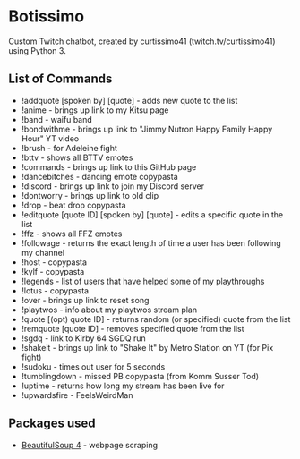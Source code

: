 # Botissimo
Custom Twitch chatbot, created by curtissimo41 (twitch.tv/curtissimo41) using Python 3.

## List of Commands

* !addquote [spoken by] [quote] - adds new quote to the list
* !anime - brings up link to my Kitsu page
* !band - waifu band
* !bondwithme - brings up link to "Jimmy Nutron Happy Family Happy Hour" YT video
* !brush - for Adeleine fight
* !bttv - shows all BTTV emotes
* !commands - brings up link to this GitHub page
* !dancebitches - dancing emote copypasta
* !discord - brings up link to join my Discord server
* !dontworry - brings up link to old clip
* !drop - beat drop copypasta
* !editquote [quote ID] [spoken by] [quote] - edits a specific quote in the list
* !ffz - shows all FFZ emotes
* !followage - returns the exact length of time a user has been following my channel
* !host - copypasta
* !kylf - copypasta
* !legends - list of users that have helped some of my playthroughs
* !lotus - copypasta
* !over - brings up link to reset song
* !playtwos - info about my playtwos stream plan
* !quote [(opt) quote ID] - returns random (or specified) quote from the list
* !remquote [quote ID] - removes specified quote from the list
* !sgdq - link to Kirby 64 SGDQ run
* !shakeit - brings up link to "Shake It" by Metro Station on YT (for Pix fight)
* !sudoku - times out user for 5 seconds
* !tumblingdown - missed PB copypasta (from Komm Susser Tod)
* !uptime - returns how long my stream has been live for
* !upwardsfire - FeelsWeirdMan

## Packages used

* [BeautifulSoup 4](https://www.crummy.com/software/BeautifulSoup/) - webpage scraping

